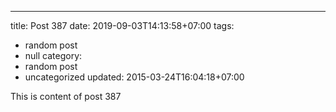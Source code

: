 ---
title: Post 387
date: 2019-09-03T14:13:58+07:00
tags:
  - random post
  - null
category:
  - random post
  - uncategorized
updated: 2015-03-24T16:04:18+07:00

This is content of post 387